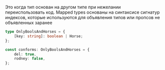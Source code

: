 Это когда тип основан на другом типе при нежелании переиспользовать код. Mapped types основаны на синтаксисе сигнатур индексов, которые используются для объявления типов или пропсов не объявленных заранее

```ts
type OnlyBoolsAndHorses = {
	[key: string]: boolean | Horse;
};

const conforms: OnlyBoolsAndHorses = {
	del: true,
	rodney: false,
};
```